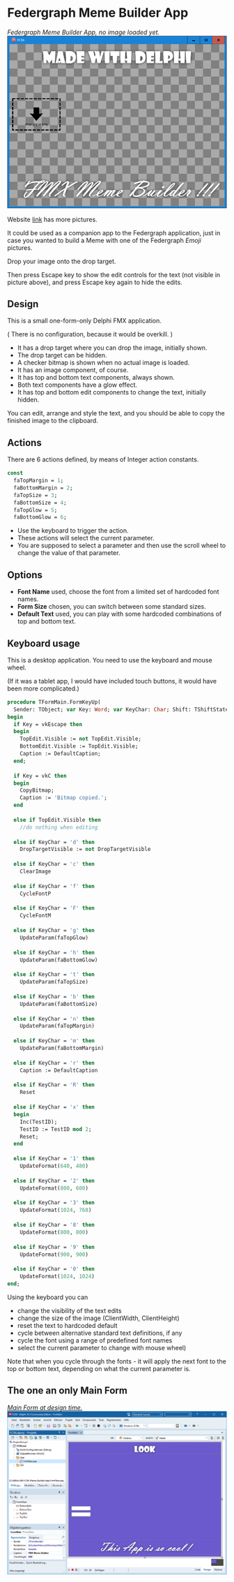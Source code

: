 # Federgraph Meme Builder App

*Federgraph Meme Builder App, no image loaded yet.*<br>
![Meme Builder](images/Meme-Builder-03.png)

Website [link](https://federgraph.de/federgraph-meme-builder-source.html) has more pictures.

It could be used as a companion app to the Federgraph application,
just in case you wanted to build a Meme with one of the Federgraph *Emoji* pictures.

Drop your image onto the drop target.

Then press Escape key to show the edit controls for the text (not visible in picture above),
and press Escape key again to hide the edits.

## Design

This is a small one-form-only Delphi FMX application.

( There is no configuration, because it would be overkill. )

- It has a drop target where you can drop the image, initially shown.
- The drop target can be hidden.
- A checker bitmap is shown when no actual image is loaded.
- It has an image component, of course.
- It has top and bottom text components, always shown.
- Both text components have a glow effect.
- It has top and bottom edit components to change the text, initially hidden.

You can edit, arrange and style the text,
and you should be able to copy the finished image to the clipboard. 

## Actions

There are 6 actions defined, by means of Integer action constants.

```pascal
const
  faTopMargin = 1;
  faBottomMargin = 2;
  faTopSize = 3;
  faBottomSize = 4;
  faTopGlow = 5;
  faBottomGlow = 6;
```

- Use the keyboard to trigger the action.
- These actions will select the current parameter.
- You are supposed to select a parameter and then use the scroll wheel to change the value of that parameter.

## Options

- **Font Name** used, choose the font from a limited set of hardcoded font names.
- **Form Size** chosen, you can switch between some standard sizes.
- **Default Text** used, you can play with some hardcoded combinations of top and bottom text.

## Keyboard usage

This is a desktop application. You need to use the keyboard and mouse wheel.

(If it was a tablet app, I would have included touch buttons, it would have been more complicated.)

```pascal
procedure TFormMain.FormKeyUp(
  Sender: TObject; var Key: Word; var KeyChar: Char; Shift: TShiftState);
begin
  if Key = vkEscape then
  begin
    TopEdit.Visible := not TopEdit.Visible;
    BottomEdit.Visible := TopEdit.Visible;
    Caption := DefaultCaption;
  end;

  if Key = vkC then
  begin
    CopyBitmap;
    Caption := 'Bitmap copied.';
  end

  else if TopEdit.Visible then
    //do nothing when editing

  else if KeyChar = 'd' then
    DropTargetVisible := not DropTargetVisible

  else if KeyChar = 'c' then
    ClearImage

  else if KeyChar = 'f' then
    CycleFontP

  else if KeyChar = 'F' then
    CycleFontM

  else if KeyChar = 'g' then
    UpdateParam(faTopGlow)

  else if KeyChar = 'h' then
    UpdateParam(faBottomGlow)

  else if KeyChar = 't' then
    UpdateParam(faTopSize)

  else if KeyChar = 'b' then
    UpdateParam(faBottomSize)

  else if KeyChar = 'n' then
    UpdateParam(faTopMargin)

  else if KeyChar = 'm' then
    UpdateParam(faBottomMargin)

  else if KeyChar = 'r' then
    Caption := DefaultCaption

  else if KeyChar = 'R' then
    Reset

  else if KeyChar = 'x' then
  begin
    Inc(TestID);
    TestID := TestID mod 2;
    Reset;
  end

  else if KeyChar = '1' then
    UpdateFormat(640, 480)

  else if KeyChar = '2' then
    UpdateFormat(800, 600)

  else if KeyChar = '3' then
    UpdateFormat(1024, 768)

  else if KeyChar = '8' then
    UpdateFormat(800, 800)

  else if KeyChar = '9' then
    UpdateFormat(900, 900)

  else if KeyChar = '0' then
    UpdateFormat(1024, 1024)
end;
```

Using the keyboard you can

- change the visibility of the text edits
- change the size of the image (ClientWidth, ClientHeight)
- reset the text to hardcoded default
- cycle between alternative standard text definitions, if any
- cycle the font using a range of predefined font names
- select the current parameter to change with mouse wheel)

Note that when you cycle through the fonts - it will apply the next font to the top or bottom text,
depending on what the current parameter is.

## The one an only Main Form

<a href="images/Meme-Builder-02.png">*Main Form at design time.*<br>
![Meme Builder](images/Meme-Builder-02.png)</a>